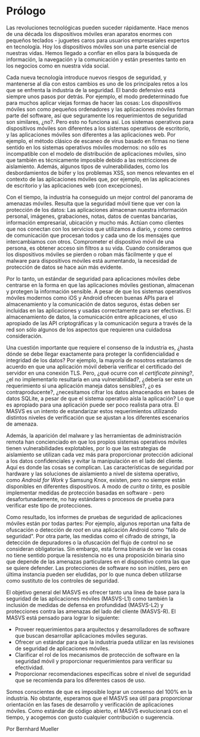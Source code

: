 # Prólogo

Las revoluciones tecnológicas pueden suceder rápidamente. Hace menos de una década los dispositivos móviles eran aparatos enormes con pequeños teclados - juguetes caros para usuarios empresariales expertos en tecnología. Hoy los dispositivos móviles son una parte esencial de nuestras vidas. Hemos llegado a confiar en ellos para la búsqueda de información, la navegación y la comunicación y están presentes tanto en los negocios como en nuestra vida social.

Cada nueva tecnología introduce nuevos riesgos de seguridad, y mantenerse al día con estos cambios es uno de los principales retos a los que se enfrenta la industria de la seguridad. El bando defensivo está siempre unos pasos por detrás. Por ejemplo, el modo predeterminado fue para muchos aplicar viejas formas de hacer las cosas: Los dispositivos móviles son como pequeños ordenadores y las aplicaciones móviles forman parte del software, así que seguramente los requerimientos de seguridad son similares, ¿no?. Pero esto no funciona así. Los sistemas operativos para dispositivos móviles son diferentes a los sistemas operativos de escritorio, y las aplicaciones móviles son diferentes a las aplicaciones web. Por ejemplo, el método clásico de escaneo de virus basado en firmas no tiene sentido en los sistemas operativos móviles modernos: no sólo es incompatible con el modelo de distribución de aplicaciones móviles, sino que también es técnicamente imposible debido a las restricciones de aislamiento. Además, algunos tipos de vulnerabilidades, como los desbordamientos de búfer y los problemas XSS, son menos relevantes en el contexto de las aplicaciones móviles que, por ejemplo, en las aplicaciones de escritorio y las aplicaciones web (con excepciones).

Con el tiempo, la industria ha conseguido un mejor control del panorama de amenazas móviles. Resulta que la seguridad móvil tiene que ver con la protección de los datos: Las aplicaciones almacenan nuestra información personal, imágenes, grabaciones, notas, datos de cuentas bancarias, información empresarial, ubicación y mucho más. Actúan como clientes que nos conectan con los servicios que utilizamos a diario, y como centros de comunicación que procesan todos y cada uno de los mensajes que intercambiamos con otros. Comprometer el dispositivo móvil de una persona, es obtener acceso sin filtros a su vida. Cuando consideramos que los dispositivos móviles se pierden o roban más fácilmente y que el malware para dispositivos móviles está aumentando, la necesidad de protección de datos se hace aún más evidente.

Por lo tanto, un estándar de seguridad para aplicaciones móviles debe centrarse en la forma en que las aplicaciones móviles gestionan, almacenan y protegen la información sensible. A pesar de que los sistemas operativos móviles modernos como iOS y Android ofrecen buenas APIs para el almacenamiento y la comunicación de datos seguros, éstas deben ser incluidas en las aplicaciones y usadas correctamente para ser efectivas. El almacenamiento de datos, la comunicación entre aplicaciones, el uso apropiado de las API criptográficas y la comunicación segura a través de la red son sólo algunos de los aspectos que requieren una cuidadosa consideración.

Una cuestión importante que requiere el consenso de la industria es, ¿hasta dónde se debe llegar exactamente para proteger la confidencialidad e integridad de los datos? Por ejemplo, la mayoría de nosotros estaríamos de acuerdo en que una aplicación móvil debería verificar el certificado del servidor en una conexión TLS. Pero, ¿qué ocurre con el _certificate pinning_?, ¿el no implementarlo resultaría en una vulnerabilidad?, ¿debería ser este un requerimiento si una aplicación maneja datos sensibles?, ¿o es contraproducente?, ¿necesitamos cifrar los datos almacenados en bases de datos SQLite, a pesar de que el sistema operativo aísla la aplicación? Lo que es apropiado para una aplicación puede ser poco realista para otra. El MASVS es un intento de estandarizar estos requerimientos utilizando distintos niveles de verificación que se ajustan a los diferentes escenarios de amenaza.

Además, la aparición del malware y las herramientas de administración remota han concienciado en que los propios sistemas operativos móviles tienen vulnerabilidades explotables, por lo que las estrategias de aislamiento se utilizan cada vez más para proporcionar protección adicional a los datos confidenciales y evitar la manipulación en el lado del cliente. Aquí es donde las cosas se complican. Las características de seguridad por hardware y las soluciones de aislamiento a nivel de sistema operativo, como _Android for Work_ y Samsung Knox, existen, pero no siempre están disponibles en diferentes dispositivos. A modo de _curita o tirita_, es posible implementar medidas de protección basadas en software - pero desafortunadamente, no hay estándares o procesos de prueba para verificar este tipo de protecciones.

Como resultado, los informes de pruebas de seguridad de aplicaciones móviles están por todas partes: Por ejemplo, algunos reportan una falta de ofuscación o detección de _root_ en una aplicación Android como "fallo de seguridad". Por otra parte, las medidas como el cifrado de _strings_, la detección de depuradores o la ofuscación del flujo de control no se consideran obligatorias. Sin embargo, esta forma binaria de ver las cosas no tiene sentido porque la resistencia no es una proposición binaria sino que depende de las amenazas particulares en el dispositivo contra las que se quiere defender. Las protecciones de software no son inútiles, pero en última instancia pueden ser eludidas, por lo que nunca deben utilizarse como sustituto de los controles de seguridad.

El objetivo general del MASVS es ofrecer tanto una línea de base para la seguridad de las aplicaciones móviles (MASVS-L1) como también la inclusión de medidas de defensa en profundidad (MASVS-L2) y protecciones contra las amenazas del lado del cliente (MASVS-R). El MASVS está pensado para lograr lo siguiente:

- Proveer requerimientos para arquitectos y desarrolladores de software que buscan desarrollar aplicaciones móviles seguras.
- Ofrecer un estándar para que la industria pueda utilizar en las revisiones de seguridad de aplicaciones móviles.
- Clarificar el rol de los mecanismos de protección de software en la seguridad móvil y proporcionar requerimientos para verificar su efectividad.
- Proporcionar recomendaciones específicas sobre el nivel de seguridad que se recomienda para los diferentes casos de uso.

Somos conscientes de que es imposible lograr un consenso del 100% en la industria. No obstante, esperamos que el MASVS sea útil para proporcionar orientación en las fases de desarrollo y verificación de aplicaciones móviles. Como estándar de código abierto, el MASVS evolucionará con el tiempo, y acogemos con gusto cualquier contribución o sugerencia.

Por Bernhard Mueller
